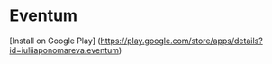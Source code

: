 # Eventum
[Install on Google Play] (https://play.google.com/store/apps/details?id=iuliiaponomareva.eventum)

